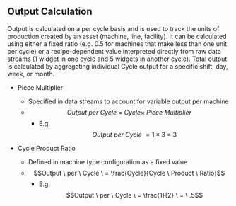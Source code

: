 ## **Output Calculation**

Output is calculated on a per cycle basis and is used to track the units of production created by an asset \(machine, line, facility\). It can be calculated using either a fixed ratio \(e.g. 0.5 for machines that make less than one unit per cycle\) or a recipe-dependent value interpreted directly from raw data streams \(1 widget in one cycle and 5 widgets in another cycle\). Total output is calculated by aggregating individual Cycle output for a specific shift, day, week, or month.

* Piece Multiplier
  * Specified in data streams to account for variable output per machine
  * $$Output \ per \ Cycle \ = \ Cycle\times\ Piece \ Multiplier$$
    * E.g. $$Output \ per \ Cycle \ = 1\times3 \ = \ 3$$


* Cycle Product Ratio
  * Defined in machine type configuration as a fixed value
  * $$Output \ per \ Cycle \ = \frac{Cycle}{Cycle \ Product \ Ratio}$$
    * E.g. $$Output \ per \ Cycle \ = \frac{1}{2} \ = \ .5$$



